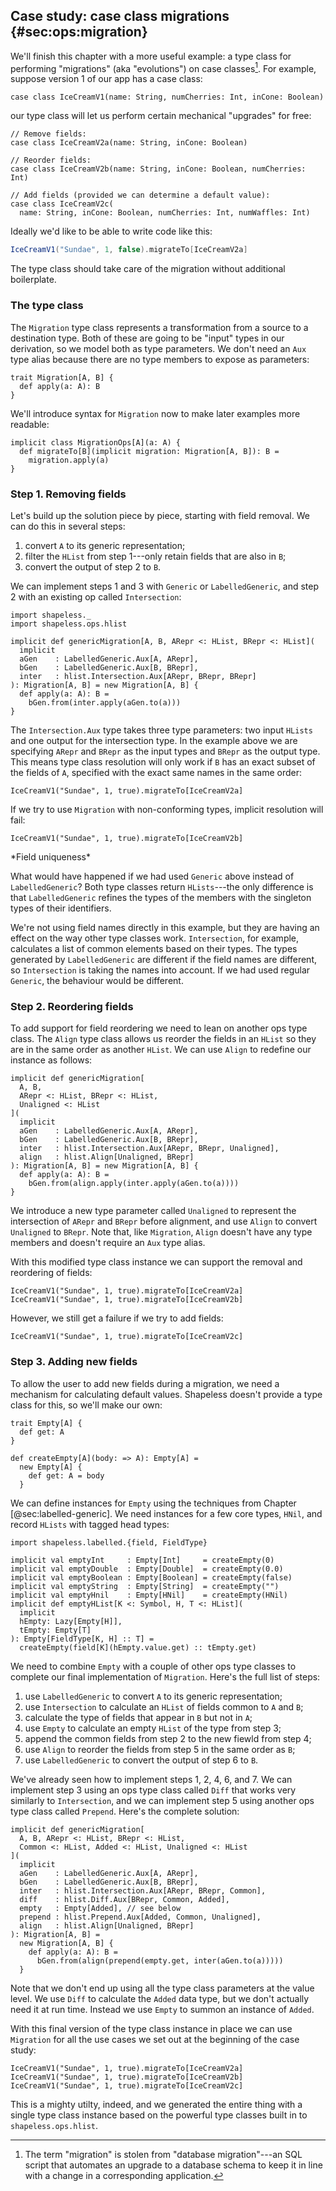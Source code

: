 ## Case study: case class migrations {#sec:ops:migration}

We'll finish this chapter with a more useful example:
a type class for performing "migrations"
(aka "evolutions") on case classes[^database-migrations].
For example, suppose version 1 of our app has a case class:

[^database-migrations]: The term "migration" is stolen from
"database migration"---an SQL script that
automates an upgrade to a database schema
to keep it in line with a change in a corresponding application.

```tut:book:silent
case class IceCreamV1(name: String, numCherries: Int, inCone: Boolean)
```

our type class will let us perform certain
mechanical "upgrades" for free:

```tut:book:silent
// Remove fields:
case class IceCreamV2a(name: String, inCone: Boolean)

// Reorder fields:
case class IceCreamV2b(name: String, inCone: Boolean, numCherries: Int)

// Add fields (provided we can determine a default value):
case class IceCreamV2c(
  name: String, inCone: Boolean, numCherries: Int, numWaffles: Int)
```

Ideally we'd like to be able to write code like this:

```scala
IceCreamV1("Sundae", 1, false).migrateTo[IceCreamV2a]
```

The type class should take care of the migration
without additional boilerplate.

### The type class

The `Migration` type class represents
a transformation from a source to a destination type.
Both of these are going to be "input" types in our derivation,
so we model both as type parameters.
We don't need an `Aux` type alias
because there are no type members to expose as parameters:

```tut:book:silent
trait Migration[A, B] {
  def apply(a: A): B
}
```

We'll introduce syntax for `Migration` now
to make later examples more readable:

```tut:book:silent
implicit class MigrationOps[A](a: A) {
  def migrateTo[B](implicit migration: Migration[A, B]): B =
    migration.apply(a)
}
```

### Step 1. Removing fields

Let's build up the solution piece by piece,
starting with field removal.
We can do this in several steps:

 1. convert `A` to its generic representation;
 2. filter the `HList` from step 1---only retain
    fields that are also in `B`;
 3. convert the output of step 2 to `B`.

We can implement steps 1 and 3 with `Generic` or `LabelledGeneric`,
and step 2 with an existing op called `Intersection`:

```tut:book:silent
import shapeless._
import shapeless.ops.hlist

implicit def genericMigration[A, B, ARepr <: HList, BRepr <: HList](
  implicit
  aGen    : LabelledGeneric.Aux[A, ARepr],
  bGen    : LabelledGeneric.Aux[B, BRepr],
  inter   : hlist.Intersection.Aux[ARepr, BRepr, BRepr]
): Migration[A, B] = new Migration[A, B] {
  def apply(a: A): B =
    bGen.from(inter.apply(aGen.to(a)))
}
```

The `Intersection.Aux` type takes three type parameters:
two input `HLists` and one output for the intersection type.
In the example above we are specifying
`ARepr` and `BRepr` as the input types
and `BRepr` as the output type.
This means type class resolution will only work
if `B` has an exact subset of the fields of `A`,
specified with the exact same names in the same order:

```tut:book
IceCreamV1("Sundae", 1, true).migrateTo[IceCreamV2a]
```

If we try to use `Migration` with non-conforming types,
implicit resolution will fail:

```tut:book:fail
IceCreamV1("Sundae", 1, true).migrateTo[IceCreamV2b]
```

<div class="callout callout-info">
*Field uniqueness*

What would have happened if we had used `Generic` above
instead of `LabelledGeneric`?
Both type classes return `HLists`---the only difference
is that `LabelledGeneric` refines the types of the members
with the singleton types of their identifiers.

We're not using field names directly in this example,
but they are having an effect on the way other type classes work.
`Intersection`, for example, calculates a list of common elements
based on their types.
The types generated by `LabelledGeneric` are different
if the field names are different,
so `Intersection` is taking the names into account.
If we had used regular `Generic`,
the behaviour would be different.
</div>

### Step 2. Reordering fields

To add support for field reordering
we need to lean on another ops type class.
The `Align` type class allows us reorder the fields in an `HList`
so they are in the same order as another `HList`.
We can use `Align` to redefine our instance as follows:

```tut:book:silent
implicit def genericMigration[
  A, B,
  ARepr <: HList, BRepr <: HList,
  Unaligned <: HList
](
  implicit
  aGen    : LabelledGeneric.Aux[A, ARepr],
  bGen    : LabelledGeneric.Aux[B, BRepr],
  inter   : hlist.Intersection.Aux[ARepr, BRepr, Unaligned],
  align   : hlist.Align[Unaligned, BRepr]
): Migration[A, B] = new Migration[A, B] {
  def apply(a: A): B =
    bGen.from(align.apply(inter.apply(aGen.to(a))))
}
```

We introduce a new type parameter called `Unaligned`
to represent the intersection of `ARepr` and `BRepr`
before alignment,
and use `Align` to convert `Unaligned` to `BRepr`.
Note that, like `Migration`, `Align` doesn't have any
type members and doesn't require an `Aux` type alias.

With this modified type class instance
we can support the removal and reordering of fields:

```tut:book
IceCreamV1("Sundae", 1, true).migrateTo[IceCreamV2a]
IceCreamV1("Sundae", 1, true).migrateTo[IceCreamV2b]
```

However, we still get a failure if we try to add fields:

```tut:book:fail
IceCreamV1("Sundae", 1, true).migrateTo[IceCreamV2c]
```

### Step 3. Adding new fields

To allow the user to add new fields during a migration,
we need a mechanism for calculating default values.
Shapeless doesn't provide a type class for this,
so we'll make our own:

```tut:book:silent
trait Empty[A] {
  def get: A
}

def createEmpty[A](body: => A): Empty[A] =
  new Empty[A] {
    def get: A = body
  }
```

We can define instances for `Empty`
using the techniques from Chapter [@sec:labelled-generic].
We need instances for a few core types,
`HNil`, and record `HLists` with tagged head types:

```tut:book:silent
import shapeless.labelled.{field, FieldType}

implicit val emptyInt     : Empty[Int]     = createEmpty(0)
implicit val emptyDouble  : Empty[Double]  = createEmpty(0.0)
implicit val emptyBoolean : Empty[Boolean] = createEmpty(false)
implicit val emptyString  : Empty[String]  = createEmpty("")
implicit val emptyHnil    : Empty[HNil]    = createEmpty(HNil)
implicit def emptyHList[K <: Symbol, H, T <: HList](
  implicit
  hEmpty: Lazy[Empty[H]],
  tEmpty: Empty[T]
): Empty[FieldType[K, H] :: T] =
  createEmpty(field[K](hEmpty.value.get) :: tEmpty.get)
```

We need to combine `Empty` with a couple of other ops type classes
to complete our final implementation of `Migration`.
Here's the full list of steps:

 1. use `LabelledGeneric` to convert `A` to its generic representation;
 2. use `Intersection` to calculate an `HList` of fields common to `A` and `B`;
 3. calculate the type of fields that appear in `B` but not in `A`;
 4. use `Empty` to calculate an empty `HList` of the type from step 3;
 5. append the common fields from step 2 to the new fiewld from step 4;
 6. use `Align` to reorder the fields from step 5 in the same order as `B`;
 7. use `LabelledGeneric` to convert the output of step 6 to `B`.

We've already seen how to implement steps 1, 2, 4, 6, and 7.
We can implement step 3 using an ops type class called `Diff`
that works very similarly to `Intersection`,
and we can implement step 5 using another ops type class called `Prepend`.
Here's the complete solution:

```tut:book:silent
implicit def genericMigration[
  A, B, ARepr <: HList, BRepr <: HList,
  Common <: HList, Added <: HList, Unaligned <: HList
](
  implicit
  aGen    : LabelledGeneric.Aux[A, ARepr],
  bGen    : LabelledGeneric.Aux[B, BRepr],
  inter   : hlist.Intersection.Aux[ARepr, BRepr, Common],
  diff    : hlist.Diff.Aux[BRepr, Common, Added],
  empty   : Empty[Added], // see below
  prepend : hlist.Prepend.Aux[Added, Common, Unaligned],
  align   : hlist.Align[Unaligned, BRepr]
): Migration[A, B] =
  new Migration[A, B] {
    def apply(a: A): B =
      bGen.from(align(prepend(empty.get, inter(aGen.to(a)))))
  }
```

Note that we don't end up using
all the type class parameters at the value level.
We use `Diff` to calculate the `Added` data type,
but we don't actually need it at run time.
Instead we use `Empty` to summon an instance of `Added`.

With this final version of the type class instance in place
we can use `Migration` for all the use cases we set out
at the beginning of the case study:

```tut:book
IceCreamV1("Sundae", 1, true).migrateTo[IceCreamV2a]
IceCreamV1("Sundae", 1, true).migrateTo[IceCreamV2b]
IceCreamV1("Sundae", 1, true).migrateTo[IceCreamV2c]
```

This is a mighty utilty, indeed,
and we generated the entire thing
with a single type class instance
based on the powerful type classes
built in to `shapeless.ops.hlist`.
